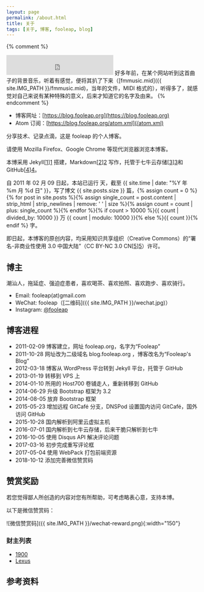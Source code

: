 ```yaml
---
layout: page
permalink: /about.html
title: 关于
tags: [关于, 博客, fooleap, blog]
---
```


{% comment %}
<iframe frameborder="no" border="0" marginwidth="0" marginheight="0" height="52" style="width:280px;margin:0;" src="http://music.163.com/outchain/player?type=2&id=165614&auto=0&height=32"></iframe>
好多年前，在某个网站听到这首曲子的背景音乐，听着有感觉，便将其扒了下来（[fmmusic.mid]({{ site.IMG_PATH }}/fmmusic.mid)，当年的文件，MIDI 格式的），听得多了，就感觉对自己来说有某种特殊的意义，后来才知道它的名字及由来。
{% endcomment %}

* 博客网址：[https://blog.fooleap.org](https://blog.fooleap.org)
* Atom 订阅：[https://blog.fooleap.org/atom.xml](/atom.xml)

分享技术、记录点滴，这是 fooleap 的个人博客。

请使用 Mozilla Firefox、Google Chrome 等现代浏览器浏览本博客。

本博采用 Jekyll[[1]][1] 搭建，Markdown[[2]][2] 写作，托管于七牛云存储[[3]][3]和GitHub[[4]][4]。 

自 2011 年 02 月 09 日起，本站已运行 <span id="days"></span> 天，截至 {{ site.time | date: "%Y 年 %m 月 %d 日" }}，写了博文 {{ site.posts.size }} 篇，{% assign count = 0 %}{% for post in site.posts %}{% assign single_count = post.content | strip_html | strip_newlines | remove: ' ' | size %}{% assign count = count | plus: single_count %}{% endfor %}{% if count > 10000 %}{{ count | divided_by: 10000 }} 万 {{ count | modulo: 10000 }}{% else %}{{ count }}{% endif %} 字。

即日起，本博客的原创内容，均采用知识共享组织（Creative Commons）的“署名-非商业性使用 3.0 中国大陆”（CC BY-NC 3.0 CN[[5]][5]）许可。

## 博主

潮汕人，拖延症、强迫症患者，喜欢喝茶、喜欢拍照、喜欢跑步、喜欢骑行。

* Email: fooleap(at)gmail.com
* WeChat: fooleap（[二维码]({{ site.IMG_PATH }}/wechat.jpg)）
* Instagram: [@fooleap](https://www.instagram.com/fooleap)

## 博客进程

* 2011-02-09 博客建立，网址 fooleap.org，名字为“Fooleap”
* 2011-10-28 网址改为二级域名 blog.fooleap.org ，博客改名为“Fooleap&#039;s Blog”
* 2012-03-18 博客从 WordPress 平台转到 Jekyll 平台，托管于 GitHub
* 2013-01-19 转移到 VPS 上
* 2014-01-10 所用的 Host700 卷铺走人，重新转移到 GitHub
* 2014-06-29 升级 Bootstrap 框架为 3.2 
* 2014-08-05 放弃 Bootstrap 框架
* 2015-05-23 增加远程 GitCafé 分支，DNSPod 设置国内访问 GitCafé，国外访问 GitHub
* 2015-10-28 国内解析到阿里云虚拟主机
* 2016-07-01 国内解析到七牛云存储，后来干脆只解析到七牛
* 2016-10-05 使用 Disqus API 解决评论问题
* 2017-03-16 初步完成重写评论框 
* 2017-05-04 使用 WebPack 打包前端资源
* 2018-10-12 添加完善微信赞赏码

## 赞赏奖励

若您觉得鄙人所创造的内容对您有所帮助，可考虑略表心意，支持本博。

以下是微信赞赏码：

![微信赞赏码]({{ site.IMG_PATH }}/wechat-reward.png){:width="150"}

### 财主列表

* [1900](http://1900.live)
* [Lexus](http://leiminnet.cn)

## 参考资料

[1]: https://jekyllrb.com/ "Jekyll"
[2]: http://daringfireball.net/projects/markdown/ "Markdown"
[3]: http://www.qiniu.com "七牛云存储"
[4]: https://github.com/ "GitHub"
[5]: http://creativecommons.org/licenses/by-nc/3.0/cn/ "署名-非商业性使用 3.0 中国大陆"

<script>
var days = 0, daysMax = Math.floor((Date.now() / 1000 - {{ "2011-02-09" | date: "%s" }}) / (60 * 60 * 24));
(function daysCount(){
    if(days > daysMax){
        document.getElementById('days').innerHTML = daysMax;
        return;
    } else {
        document.getElementById('days').innerHTML = days;
        days += 10;
        setTimeout(daysCount, 1); 
    }
})();
</script>
